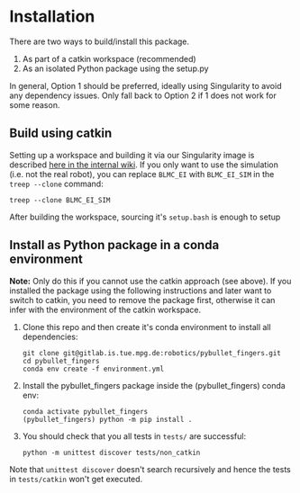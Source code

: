 Installation
============

There are two ways to build/install this package.

1. As part of a catkin workspace (recommended)
2. As an isolated Python package using the setup.py

In general, Option 1 should be preferred, ideally using Singularity to avoid any
dependency issues.  Only fall back to Option 2 if 1 does not work for some
reason.

Build using catkin
------------------

Setting up a workspace and building it via our Singularity image is described
[here in the internal
wiki](https://atlas.is.localnet/confluence/display/AMDW/Getting+Started+with+BLMC+EI+Software).
If you only want to use the simulation (i.e. not the real robot), you can
replace `BLMC_EI` with `BLMC_EI_SIM` in the `treep --clone` command:

    treep --clone BLMC_EI_SIM

After building the workspace, sourcing it's `setup.bash` is enough to setup

Install as Python package in a conda environment
------------------------------------------------

**Note:** Only do this if you cannot use the catkin approach (see above).  If
you installed the package using the following instructions and later want to
switch to catkin, you need to remove the package first, otherwise it can infer
with the environment of the catkin workspace.

1. Clone this repo and then create it's conda environment to install all
   dependencies:

       git clone git@gitlab.is.tue.mpg.de:robotics/pybullet_fingers.git
       cd pybullet_fingers
       conda env create -f environment.yml

2. Install the pybullet_fingers package inside the (pybullet_fingers) conda env:

       conda activate pybullet_fingers
       (pybullet_fingers) python -m pip install .

3. You should check that you all tests in `tests/` are successful:

       python -m unittest discover tests/non_catkin

Note that `unittest discover` doesn't search recursively and hence the tests in `tests/catkin` won't get executed.
